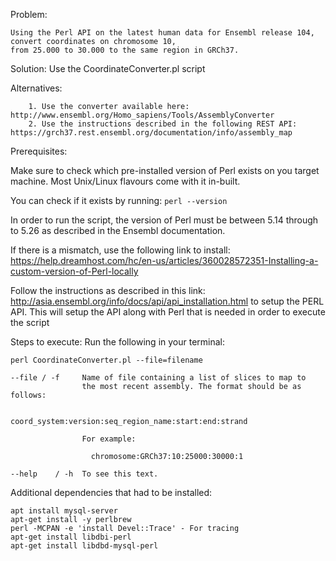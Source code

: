 Problem:

	Using the Perl API on the latest human data for Ensembl release 104, convert coordinates on chromosome 10, 
	from 25.000 to 30.000 to the same region in GRCh37.

Solution:
	Use the CoordinateConverter.pl script 

Alternatives:
		
		1. Use the converter available here: http://www.ensembl.org/Homo_sapiens/Tools/AssemblyConverter
		2. Use the instructions described in the following REST API: https://grch37.rest.ensembl.org/documentation/info/assembly_map

Prerequisites:

Make sure to check which pre-installed version of Perl exists on you target machine.
Most Unix/Linux flavours come with it in-built.

You can check if it exists by running:
	`perl --version`

In order to run the script, the version of Perl must be between 5.14 through to 5.26 as described in the Ensembl documentation.

If there is a mismatch, use the following link to install: https://help.dreamhost.com/hc/en-us/articles/360028572351-Installing-a-custom-version-of-Perl-locally


Follow the instructions as described in this link: http://asia.ensembl.org/info/docs/api/api_installation.html to setup the PERL API.
	This will setup the API along with Perl that is needed in order to execute the script

Steps to execute: 
Run the following in your terminal:

`perl CoordinateConverter.pl --file=filename`

    --file / -f     Name of file containing a list of slices to map to
                    the most recent assembly. The format should be as follows:

                      coord_system:version:seq_region_name:start:end:strand

                    For example:

                      chromosome:GRCh37:10:25000:30000:1

    --help    / -h  To see this text.


Additional dependencies that had to be installed:
	
	apt install mysql-server
	apt-get install -y perlbrew
	perl -MCPAN -e 'install Devel::Trace' - For tracing
	apt-get install libdbi-perl
	apt-get install libdbd-mysql-perl

